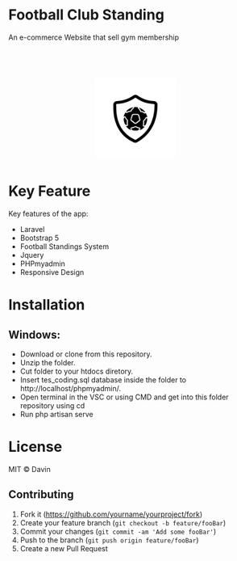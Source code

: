 # Football Club Standing
An e-commerce Website that sell gym membership

<h1 align="center">
  <br>
  <img src="https://github.com/Davnn1/KlasemenClubBola/blob/master/public/image/club.png" alt="Foco" width="160">
</h1>

# Key Feature
Key features of the app:
- Laravel
- Bootstrap 5
- Football Standings System
- Jquery
- PHPmyadmin
- Responsive Design

# Installation
## Windows:
- Download or clone from this repository.
- Unzip the folder.
- Cut folder to your htdocs diretory.
- Insert tes_coding.sql database inside the folder to http://localhost/phpmyadmin/.
- Open terminal in the VSC or using CMD and get into this folder repository using cd
- Run php artisan serve

# License
MIT  © Davin

## Contributing

1. Fork it (<https://github.com/yourname/yourproject/fork>)
2. Create your feature branch (`git checkout -b feature/fooBar`)
3. Commit your changes (`git commit -am 'Add some fooBar'`)
4. Push to the branch (`git push origin feature/fooBar`)
5. Create a new Pull Request
